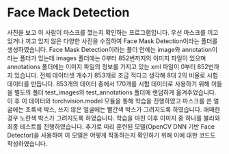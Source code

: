 # Face Mack Detection
사진을 보고 이 사람이 마스크를 꼈는지 확인하는 프로그램입니다.
우선 마스크를 끼고 있거나 끼고 있지 않은 다양한 사진을 수집하여 Face Mask Detection이라는 폴더를 생성하였습니다.
Face Mask Detection이라는 폴더 안에는 image와 annotation이라는 폴더가 있는데
images 폴더에는 0부터 852번까지의 이미지 파일이 있으며
annotations 폴더에는 이미지 파일의 정보를 가지고 있는 xml 파일이 0부터 852번까지 있습니다.
전체 데이터셋 개수가 853개로 조금 적다고 생각해 8대 2의 비율로 시험 데이터를 만듭니다.
853개의 데이터 중에서 170개를 시험 데이터로 사용하기 위해 이들을 별도의 폴더 test_images와 test_annotations 폴더에 랜덤하게 옮겨주었습니다.
이 후 이 데이터와 torchvision.model 모듈을 통해 학습을 진행하였고 마스크를 쓴 얼굴에는 초록색 박스, 쓰지 않은 얼굴에는 빨간색 박스가 그려지도록 하였습니다. 애매한 경우 노란색 박스가 그려지도록 하였습니다.
학습을 마친 이후 이미지 중 하나를 불러와 최종 테스트를 진행하였습니다.
추가로 미리 훈련된 모델(OpenCV DNN 기반 Face Detector)을 사용하여 이 모델은 어떻게 작동하는지 확인하기 위해 이에 대한 코드도 작성하였습니다.
